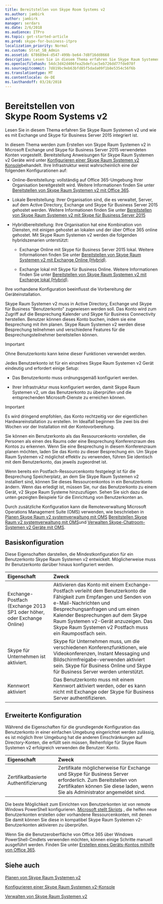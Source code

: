 ```yaml
---
title: Bereitstellen von Skype Room Systems v2
ms.author: jambirk
author: jambirk
manager: serdars
ms.date: 2/6/2018
ms.audience: ITPro
ms.topic: get-started-article
ms.prod: skype-for-business-itpro
localization_priority: Normal
ms.custom: Strat_SB_Admin
ms.assetid: 678689e4-d547-499b-be64-7d8f16dd8668
description: Lesen Sie in diesem Thema erfahren Sie Skype Raum Systemen v2 und wie es mit Exchange und Skype für Business Server 2015 integriert ist.
ms.openlocfilehash: 54dc3d42d406fea2bdefcac5eb726dd77fde078f
ms.sourcegitcommit: 7d819bc9eb63bfd85f5dada09f1b8e5354c56f6b
ms.translationtype: MT
ms.contentlocale: de-DE
ms.lasthandoff: 03/28/2018
---
```

# <a name="deploy-skype-room-systems-v2"></a>Bereitstellen von Skype Room Systems v2
 
Lesen Sie in diesem Thema erfahren Sie Skype Raum Systemen v2 und wie es mit Exchange und Skype für Business Server 2015 integriert ist.
  
In diesem Thema werden zum Erstellen von Skype Raum Systemen v2 in Microsoft Exchange und Skype für Business Server 2015 verwendeten Konten vorgestellt. Bereitstellung Anweisungen für Skype Raum Systemen v2 Geräte wird unter [Konfigurieren einer Skype Raum Systemen v2 Konsole](console.md)behandelt. Ihre Infrastruktur weist wahrscheinlich eine der folgenden Konfigurationen auf:
  
- Online-Bereitstellung: vollständig auf Office 365-Umgebung Ihrer Organisation bereitgestellt wird. Weitere Informationen finden Sie unter [Bereitstellen von Skype Raum Systemen v2 mit Office 365](with-office-365.md).
    
- Lokale Bereitstellung: Ihrer Organisation sind, die es verwaltet, Server, auf dem Active Directory, Exchange und Skype für Business Server 2015 gehostet werden. Weitere Informationen finden Sie unter [Bereitstellen von Skype Raum Systemen v2 mit Skype für Business Server 2015](with-skype-for-business-server-2015.md)
    
- Hybridbereitstellung: Ihre Organisation hat eine Kombination von Diensten, mit einigen gehostet an lokalen und der über Office 365 online gehostet. Mit Skype Raum Systemen v2 werden die folgenden hybridszenarien unterstützt: 
    
  - Exchange Online mit Skype für Business Server 2015 lokal. Weitere Informationen finden Sie unter [Bereitstellen von Skype Raum Systemen v2 mit Exchange Online (Hybrid)](with-exchange-online.md).
    
  - Exchange lokal mit Skype für Business Online. Weitere Informationen finden Sie unter [Bereitstellen von Skype Raum Systemen v2 mit Exchange lokal (Hybrid)](with-exchange-on-premises.md).
    
Ihre vorhandene Konfiguration beeinflusst die Vorbereitung der Geräteinstallation.
  
Skype Raum Systemen v2 muss in Active Directory, Exchange und Skype für Business "Benutzerkonto" zugewiesen werden soll. Das Konto wird zum Zugriff auf die Besprechung Kalender und Skype für Business Connectivity herstellen. Benutzer können dieses Konto buchen, indem sie eine Besprechung mit ihm planen. Skype Raum Systemen v2 werden diese Besprechung teilnehmen und verschiedene Features für die Besprechungsteilnehmer bereitstellen können.
  
> [!IMPORTANT]
> Ohne Benutzerkonto kann keine dieser Funktionen verwendet werden. 
  
Jedes Benutzerkonto ist für ein einzelnes Skype Raum Systemen v2 Gerät eindeutig und erfordert einige Setup:
  
- Das Benutzerkonto muss ordnungsgemäß konfiguriert werden.
    
- Ihrer Infrastruktur muss konfiguriert werden, damit Skype Raum Systemen v2, um das Benutzerkonto zu überprüfen und die entsprechenden Microsoft-Dienste zu erreichen können.
    
> [!IMPORTANT]
> Es wird dringend empfohlen, das Konto rechtzeitig vor der eigentlichen Hardwareinstallation zu erstellen. Im Idealfall beginnen Sie zwei bis drei Wochen vor der Installation mit der Kontovorbereitung. 
  
Sie können ein Benutzerkonto als das Ressourcenkonto vorstellen, die Personen als einen des Raums oder eine Besprechung Konferenzraum des Kontos zu erkennen. Wenn Sie eine Besprechung in diesem Konferenzraum planen möchten, laden Sie das Konto zu dieser Besprechung ein. Um Skype Raum Systemen v2 möglichst effektiv zu verwenden, führen Sie identisch mit dem Benutzerkonto, das jeweils zugeordnet ist.
  
Wenn bereits ein Postfach-Ressourcenkonto festgelegt ist für die Besprechung Speicherplatz, an dem Sie Skype Raum Systemen v2 installiert sind, können Sie dieses Ressourcenkontos in ein Benutzerkonto ändern. Wenn das erledigt ist, müssen Sie, nur das Benutzerkonto zu einem Gerät, v2 Skype Raum Systeme hinzuzufügen. Sehen Sie sich dazu die unten gezeigten Beispiele für die Einrichtung von Benutzerkonten an.
  
Durch zusätzliche Konfiguration kann die Remoteverwaltung Microsoft Operations Management Suite (OMS) verwenden, wie beschrieben in [Planen Skype Raum v2 systemverwaltung mit OMS](../../plan-your-deployment/clients-and-devices/oms-management.md) [Bereitstellen Skype Raum v2 systemverwaltung mit OMS](with-oms.md)und [Verwalten Skype-Chatroom-Systemen v2 Geräte mit OMS](../../manage/skype-room-systems-v2/oms.md). 
  
## <a name="basic-configuration"></a>Basiskonfiguration

Diese Eigenschaften darstellen, die Mindestkonfiguration für ein Benutzerkonto Skype Raum Systemen v2 entwickelt. Möglicherweise muss Ihr Benutzerkonto darüber hinaus konfiguriert werden.
  
|**Eigenschaft**|**Zweck**|
|:-----|:-----|
|Exchange-Postfach (Exchange 2013 SP1 oder höher, oder Exchange Online)  <br/> |Aktivieren das Konto mit einem Exchange-Postfach verleiht dem Benutzerkonto die Fähigkeit zum Empfangen und Senden von e-Mail-Nachrichten und Besprechungsanfragen und um einen Kalender Besprechungen auf dem Skype Raum Systemen v2-Gerät anzuzeigen. Das Skype Raum Systemen v2 Postfach muss ein Raumpostfach sein.  <br/> |
|Skype für Unternehmen ist aktiviert.  <br/> |Skype für Unternehmen muss, um die verschiedenen Konferenzfunktionen, wie Videokonferenzen, Instant Messaging und Bildschirmfreigabe-verwenden aktiviert sein. Skype für Business Online und Skype für Business Server werden unterstützt.  <br/> |
|Kennwort aktiviert  <br/> |Das Benutzerkonto muss mit einem Kennwort aktiviert werden, oder es kann nicht mit Exchange oder Skype für Business Server authentifizieren.  <br/> |
   
## <a name="advanced-configuration"></a>Erweiterte Konfiguration

Während die Eigenschaften für die grundlegende Konfiguration das Benutzerkonto in einer einfachen Umgebung eingerichtet werden zulässig, es ist möglich Ihrer Umgebung hat die anderen Einschränkungen auf Directory-Konten, die erfüllt sein müssen, Reihenfolge für Skype Raum Systemen v2 erfolgreich verwenden die Benutzer: Konto.
  
|**Eigenschaft**|**Zweck**|
|:-----|:-----|
|Zertifikatbasierte Authentifizierung  <br/> |Zertifikate möglicherweise für Exchange und Skype für Business Server erforderlich. Zum Bereitstellen von Zertifikaten können Sie diese laden, wenn Sie als Administrator angemeldet sind.  <br/> |
   
Die beste Möglichkeit zum Einrichten von Benutzerkonten ist von remote Windows PowerShell konfigurieren. [Microsoft stellt Skripts](https://go.microsoft.com/fwlink/?linkid=870105) , die helfen neue Benutzerkonten erstellen oder vorhandene Ressourcenkonten, mit denen Sie damit können Sie diese in kompatibel Skype Raum Systemen v2-Benutzerkonten aktivieren zu überprüfen.
  
Wenn Sie die Benutzeroberfläche von Office 365 über Windows PowerShell-Cmdlets verwenden möchten, können einige Schritte manuell ausgeführt werden. Finden Sie unter [Erstellen eines Geräts-Kontos mithilfe von Office 365](https://technet.microsoft.com/en-us/itpro/surface-hub/create-a-device-account-using-office-365).
  
## <a name="see-also"></a>Siehe auch

#### 

[Planen von Skype Raum Systemen v2](../../plan-your-deployment/clients-and-devices/skype-room-systems-v2-0.md)
  
[Konfigurieren einer Skype Raum Systemen v2-Konsole](console.md)
  
[Verwalten von Skype Raum Systemen v2](../../manage/skype-room-systems-v2/skype-room-systems-v2.md)

